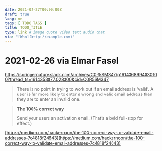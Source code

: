 ```yaml
---
date: 2021-02-27T00:00:00Z
draft: true
lang: en
tags: [ TODO_TAGS ]
title: TODO_TITLE
type: link # image quote video text audio chat
via: "[Who](http://example.com)"
---
```



# 2021-02-26 via Elmar Fasel
https://springernature.slack.com/archives/C0R5SM347/p1614368994030100?thread_ts=1614353877.028300&cid=C0R5SM347

> There is no point in trying to work out if an email address is ‘valid’. A user is far more likely to enter a wrong and valid email address than they are to enter an invalid one.

> **The 100% correct way**
>
> Send your users an activation email. (That’s a bold full-stop for effect.)

[https://medium.com/hackernoon/the-100-correct-way-to-validate-email-addresses-7c4818f24643](https://medium.com/hackernoon/the-100-correct-way-to-validate-email-addresses-7c4818f24643)

